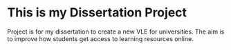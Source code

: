 # This is my Dissertation Project
Project is for my dissertation to create a new VLE for universities. 
The aim is to improve how students get access to learning resources online.
